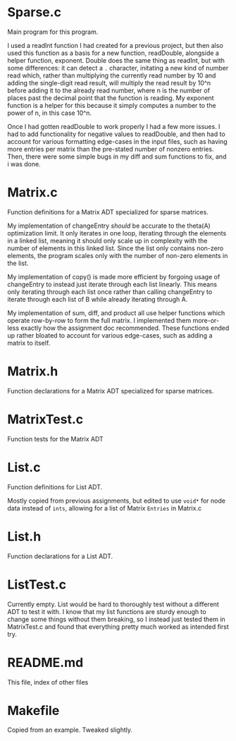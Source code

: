 # Sparse.c
Main program for this program.

I used a readInt function I had created for a previous project, but then also used this function as a basis for a new function, readDouble, alongside a helper function, exponent. Double does the same thing as readInt, but with some differences: it can detect a `.` character, initating a new kind of number read which, rather than multiplying the currently read number by 10 and adding the single-digit read result, will multiply the read result by 10^n before adding it to the already read number, where n is the number of places past the decimal point that the function is reading. My exponent function is a helper for this because it simply computes a number to the power of n, in this case 10^n.

Once I had gotten readDouble to work properly I had a few more issues. I had to add functionality for negative values to readDouble, and then had to account for various formatting edge-cases in the input files, such as having more entries per matrix than the pre-stated number of nonzero entries. Then, there were some simple bugs in my diff and sum functions to fix, and i was done.

# Matrix.c

Function definitions for a Matrix ADT specialized for sparse matrices.

My implementation of changeEntry *should* be accurate to the theta(A) optimization limit. It only iterates in one loop, iterating through the elements in a linked list, meaning it should only scale up in complexity with the number of elements in this linked list. Since the list only contains non-zero elements, the program scales only with the number of non-zero elements in the list.

My implementation of copy() is made more efficient by forgoing usage of changeEntry to instead just iterate through each list linearly. This means only iterating through each list once rather than calling changeEntry to iterate through each list of B while already iterating through A.

My implementation of sum, diff, and product all use helper functions which operate row-by-row to form the full matrix. I implemented them more-or-less exactly how the assignment doc recommended. These functions ended up rather bloated to account for various edge-cases, such as adding a matrix to itself.

# Matrix.h
Function declarations for a Matrix ADT specialized for sparse matrices.

# MatrixTest.c
Function tests for the Matrix ADT

# List.c
Function definitions for List ADT.

Mostly copied from previous assignments, but edited to use `void*` for node data instead of `ints`, allowing for a list of Matrix `Entries` in Matrix.c

# List.h
Function declarations for a List ADT.

# ListTest.c
Currently empty. List would be hard to thoroughly test without a different ADT to test it with. I know that my list functions are sturdy enough to change some things without them breaking, so I instead just tested them in MatrixTest.c and found that everything pretty much worked as intended first try.

# README.md
This file, index of other files

# Makefile
Copied from an example. Tweaked slightly.
